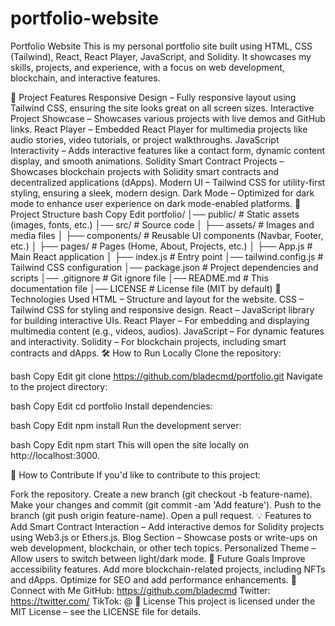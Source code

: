 # portfolio-website

Portfolio Website
This is my personal portfolio site built using HTML, CSS (Tailwind), React, React Player, JavaScript, and Solidity. It showcases my skills, projects, and experience, with a focus on web development, blockchain, and interactive features.

🚀 Project Features
Responsive Design – Fully responsive layout using Tailwind CSS, ensuring the site looks great on all screen sizes.
Interactive Project Showcase – Showcases various projects with live demos and GitHub links.
React Player – Embedded React Player for multimedia projects like audio stories, video tutorials, or project walkthroughs.
JavaScript Interactivity – Adds interactive features like a contact form, dynamic content display, and smooth animations.
Solidity Smart Contract Projects – Showcases blockchain projects with Solidity smart contracts and decentralized applications (dApps).
Modern UI – Tailwind CSS for utility-first styling, ensuring a sleek, modern design.
Dark Mode – Optimized for dark mode to enhance user experience on dark mode-enabled platforms.
📂 Project Structure
bash
Copy
Edit
portfolio/
│── public/                    # Static assets (images, fonts, etc.)
│── src/                       # Source code
│   ├── assets/                # Images and media files
│   ├── components/            # Reusable UI components (Navbar, Footer, etc.)
│   ├── pages/                 # Pages (Home, About, Projects, etc.)
│   ├── App.js                 # Main React application
│   ├── index.js               # Entry point
│── tailwind.config.js         # Tailwind CSS configuration
│── package.json               # Project dependencies and scripts
│── .gitignore                 # Git ignore file
│── README.md                  # This documentation file
│── LICENSE                    # License file (MIT by default)
📧 Technologies Used
HTML – Structure and layout for the website.
CSS – Tailwind CSS for styling and responsive design.
React – JavaScript library for building interactive UIs.
React Player – For embedding and displaying multimedia content (e.g., videos, audios).
JavaScript – For dynamic features and interactivity.
Solidity – For blockchain projects, including smart contracts and dApps.
🛠️ How to Run Locally
Clone the repository:

bash
Copy
Edit
git clone https://github.com/bladecmd/portfolio.git
Navigate to the project directory:

bash
Copy
Edit
cd portfolio
Install dependencies:

bash
Copy
Edit
npm install
Run the development server:

bash
Copy
Edit
npm start
This will open the site locally on http://localhost:3000.

📂 How to Contribute
If you'd like to contribute to this project:

Fork the repository.
Create a new branch (git checkout -b feature-name).
Make your changes and commit (git commit -am 'Add feature').
Push to the branch (git push origin feature-name).
Open a pull request.
💡 Features to Add
Smart Contract Interaction – Add interactive demos for Solidity projects using Web3.js or Ethers.js.
Blog Section – Showcase posts or write-ups on web development, blockchain, or other tech topics.
Personalized Theme – Allow users to switch between light/dark mode.
🎯 Future Goals
Improve accessibility features.
Add more blockchain-related projects, including NFTs and dApps.
Optimize for SEO and add performance enhancements.
🔗 Connect with Me
GitHub: https://github.com/bladecmd
Twitter: https://twitter.com/
TikTok: @
📝 License
This project is licensed under the MIT License – see the LICENSE file for details.
